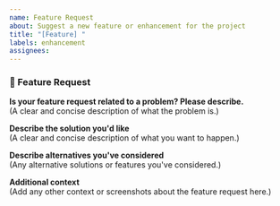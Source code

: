 ```yaml
---
name: Feature Request
about: Suggest a new feature or enhancement for the project
title: "[Feature] "
labels: enhancement
assignees: 
---
```


### 🚀 Feature Request

**Is your feature request related to a problem? Please describe.**  
(A clear and concise description of what the problem is.)

**Describe the solution you'd like**  
(A clear and concise description of what you want to happen.)

**Describe alternatives you've considered**  
(Any alternative solutions or features you've considered.)

**Additional context**  
(Add any other context or screenshots about the feature request here.)
